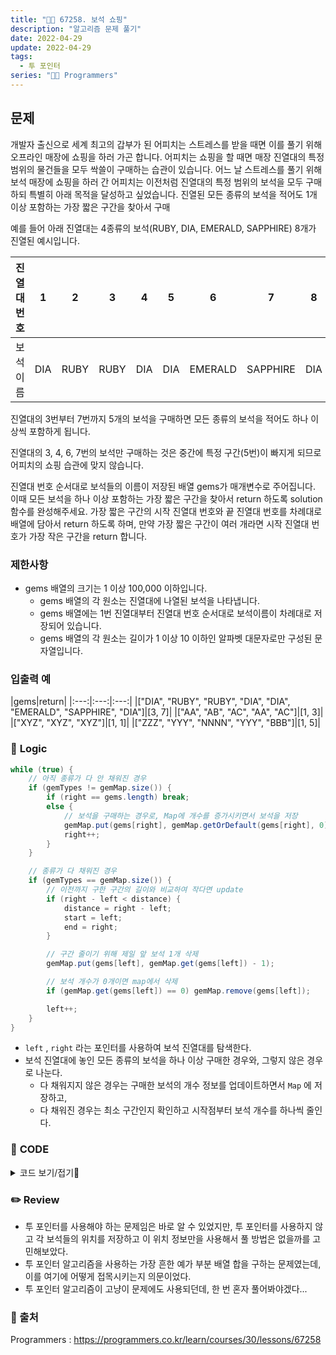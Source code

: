 ```yaml
---
title: "👩‍💻 67258. 보석 쇼핑"
description: "알고리즘 문제 풀기"
date: 2022-04-29
update: 2022-04-29
tags:
  - 투 포인터
series: "👩‍💻 Programmers"
---
```


## 문제
개발자 출신으로 세계 최고의 갑부가 된 어피치는 스트레스를 받을 때면 이를 풀기 위해 오프라인 매장에 쇼핑을 하러 가곤 합니다.
어피치는 쇼핑을 할 때면 매장 진열대의 특정 범위의 물건들을 모두 싹쓸이 구매하는 습관이 있습니다.
어느 날 스트레스를 풀기 위해 보석 매장에 쇼핑을 하러 간 어피치는 이전처럼 진열대의 특정 범위의 보석을 모두 구매하되 특별히 아래 목적을 달성하고 싶었습니다.
진열된 모든 종류의 보석을 적어도 1개 이상 포함하는 가장 짧은 구간을 찾아서 구매

예를 들어 아래 진열대는 4종류의 보석(RUBY, DIA, EMERALD, SAPPHIRE) 8개가 진열된 예시입니다.

|진열대 번호|1|2|3|4|5|6|7|8|
|:---:|:---:|:---:|:---:|:---:|:---:|:---:|:---:|:---:|
|보석 이름|DIA|RUBY|RUBY|DIA|DIA|EMERALD|SAPPHIRE|DIA|

진열대의 3번부터 7번까지 5개의 보석을 구매하면 모든 종류의 보석을 적어도 하나 이상씩 포함하게 됩니다.

진열대의 3, 4, 6, 7번의 보석만 구매하는 것은 중간에 특정 구간(5번)이 빠지게 되므로 어피치의 쇼핑 습관에 맞지 않습니다.

진열대 번호 순서대로 보석들의 이름이 저장된 배열 gems가 매개변수로 주어집니다. 이때 모든 보석을 하나 이상 포함하는 가장 짧은 구간을 찾아서 return 하도록 solution 함수를 완성해주세요.
가장 짧은 구간의 시작 진열대 번호와 끝 진열대 번호를 차례대로 배열에 담아서 return 하도록 하며, 만약 가장 짧은 구간이 여러 개라면 시작 진열대 번호가 가장 작은 구간을 return 합니다.

### 제한사항
- gems 배열의 크기는 1 이상 100,000 이하입니다.
  - gems 배열의 각 원소는 진열대에 나열된 보석을 나타냅니다.
  - gems 배열에는 1번 진열대부터 진열대 번호 순서대로 보석이름이 차례대로 저장되어 있습니다.
  - gems 배열의 각 원소는 길이가 1 이상 10 이하인 알파벳 대문자로만 구성된 문자열입니다.

### 입출력 예
|gems|return|
|:---:|:---:|:---:|
|["DIA", "RUBY", "RUBY", "DIA", "DIA", "EMERALD", "SAPPHIRE", "DIA"]|[3, 7]|
|["AA", "AB", "AC", "AA", "AC"]|[1, 3]|
|["XYZ", "XYZ", "XYZ"]|[1, 1]|
|["ZZZ", "YYY", "NNNN", "YYY", "BBB"]|[1, 5]|



### 📍 **Logic**

```java
while (true) {
    // 아직 종류가 다 안 채워진 경우
    if (gemTypes != gemMap.size()) {
        if (right == gems.length) break;
        else {
            // 보석을 구매하는 경우로, Map에 개수를 증가시키면서 보석을 저장
            gemMap.put(gems[right], gemMap.getOrDefault(gems[right], 0) + 1);
            right++;
        }
    }

    // 종류가 다 채워진 경우
    if (gemTypes == gemMap.size()) {
        // 이전까지 구한 구간의 길이와 비교하여 작다면 update
        if (right - left < distance) {
            distance = right - left;
            start = left;
            end = right;
        }

        // 구간 줄이기 위해 제일 앞 보석 1개 삭제
        gemMap.put(gems[left], gemMap.get(gems[left]) - 1);

        // 보석 개수가 0개이면 map에서 삭제
        if (gemMap.get(gems[left]) == 0) gemMap.remove(gems[left]);

        left++;
    }
}
```

- `left` , `right` 라는 포인터를 사용하여 보석 진열대를 탐색한다.
- 보석 진열대에 놓인 모든 종류의 보석을 하나 이상 구매한 경우와, 그렇지 않은 경우로 나눈다.
  - 다 채워지지 않은 경우는 구매한 보석의 개수 정보를 업데이트하면서 `Map` 에 저장하고,
  - 다 채워진 경우는 최소 구간인지 확인하고 시작점부터 보석 개수를 하나씩 줄인다.

### 📄 **CODE**

<details>
  <summary>코드 보기/접기💫</summary>
    <div markdown="1">

	import java.util.*;

    class Solution {
        public int[] solution(String[] gems) {
            // 보석의 위치를 저장할 Map
            Map<String, Integer> gemMap = new HashMap<>();
            // 진열대에 있는 보석을 중복 없이 저장한 Set
            Set<String> gemSet = new HashSet<>(Arrays.asList(gems));

            // 보석의 종류를 구하기 위해 Set 사용
            int gemTypes = gemSet.size();

            int distance = Integer.MAX_VALUE;
            int start = 0, end = 0, left = 0, right = 0;

            while (true) {
                // 아직 종류가 다 안 채워진 경우
                if (gemTypes != gemMap.size()) {
                    if (right == gems.length) break;
                    else {
                        // 보석을 구매하는 경우로, Map에 개수를 증가시키면서 보석을 저장
                        gemMap.put(gems[right], gemMap.getOrDefault(gems[right], 0) + 1);
                        right++;
                    }
                }

                // 종류가 다 채워진 경우
                if (gemTypes == gemMap.size()) {
                    // 이전까지 구한 구간의 길이와 비교하여 작다면 update
                    if (right - left < distance) {
                        distance = right - left;
                        start = left;
                        end = right;
                    }

                    // 구간 줄이기 위해 제일 앞 보석 1개 삭제
                    gemMap.put(gems[left], gemMap.get(gems[left]) - 1);

                    // 보석 개수가 0개이면 map에서 삭제
                    if (gemMap.get(gems[left]) == 0) gemMap.remove(gems[left]);

                    left++;
                }
            }
            
            return new int[] {start + 1, end};
        }
    }
  	</div>
</details>

### ✏️ **Review**
- 투 포인터를 사용해야 하는 문제임은 바로 알 수 있었지만, 투 포인터를 사용하지 않고 각 보석들의 위치를 저장하고 이 위치 정보만을 사용해서 풀 방법은 없을까를 고민해보았다.
- 투 포인터 알고리즘을 사용하는 가장 흔한 예가 부분 배열 합을 구하는 문제였는데, 이를 여기에 어떻게 접목시키는지 의문이었다.
- 투 포인터 알고리즘이 고냥이 문제에도 사용되던데, 한 번 혼자 풀어봐야겠다...

### 📕 출처
Programmers : https://programmers.co.kr/learn/courses/30/lessons/67258